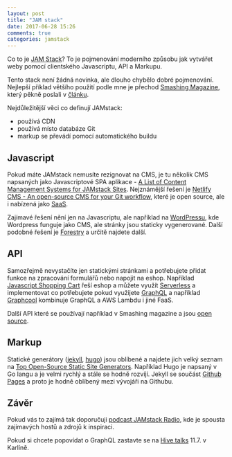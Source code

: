 ```yaml
---
layout: post
title: "JAM stack"
date: 2017-06-28 15:26
comments: true
categories: jamstack
---
```


Co to je [JAM Stack](https://jamstack.org/)? To je pojmenování moderního způsobu jak vytvářet weby pomocí clientského Javascriptu, API a Markupu.

Tento stack není žádná novinka, ale dlouho chybělo dobré pojmenování. Nejlepší příklad většího použití podle mne je přechod [Smashing Magazine](https://www.smashingmagazine.com/), který pěkně poslali v [článku](https://www.netlify.com/blog/2017/03/16/smashing-magazine-just-got-10x-faster/).

Nejdůležitější věci co definují JAMstack:

- používá CDN
- používá místo databáze Git
- markup se převádí pomocí automatického buildu

<!-- more -->

## Javascript

Pokud máte JAMstack nemusíte rezignovat na CMS, je tu několik CMS napsaných jako Javascriptové SPA aplikace - [A List of Content Management Systems for JAMstack Sites](https://headlesscms.org/). Nejznámější řešení je [Netlify CMS - An open-source CMS for your Git workflow](https://www.netlifycms.org/), které je open source, ale i nabízená jako [SaaS](https://www.netlify.com/).

Zajímavé řešení nění jen na Javascriptu, ale například na [WordPressu](https://getshifter.io), kde Wordpress funguje jako CMS, ale stránky jsou staticky vygenerované. Další podobné řešení je [Forestry](https://forestry.io) a určitě najdete další.

## API

Samozřejmě nevystačíte jen statickými stránkami a potřebujete přidat funkce na zpracování formulářů nebo napojit na eshop. Například [Javascript Shopping Cart](https://snipcart.com) řeší eshop a můžete využít [Serverless](https://serverless.com/) a implementovat co potřebujete pokud využijete [GraphQL](http://graphql.org/) a například [Graphcool](https://www.graph.cool/) kombinuje GraphQL a AWS Lambdu i jiné FaaS.

Další API které se používají například v Smashing magazine a jsou [open source](https://www.netlify.com/open-source/).

## Markup 

Statické generátory ([jekyll](http://jekyllrb.com/), [hugo](http://gohugo.io/)) jsou oblíbené a najdete jich velký seznam na [Top Open-Source Static Site Generators](https://www.staticgen.com/). Například Hugo je napsaný v Go langu a je velmi rychlý a stále se hodně rozvíjí. Jekyll se součást [Github Pages](https://pages.github.com/) a proto je hodně oblíbený mezi vývojáři na Githubu.

## Závěr

Pokud vás to zajímá tak doporučuji [podcast JAMstack Radio](http://www.heavybit.com/library/podcasts/jamstack-radio/ep-1-introducing-jamstack-radio/), kde je spousta zajímavých hostů a zdrojů k inspiraci.

Pokud si chcete popovídat o GraphQL zastavte se na [Hive talks](https://www.meetup.com/apiaryio/events/240962821/) 11.7. v Karlíně.
